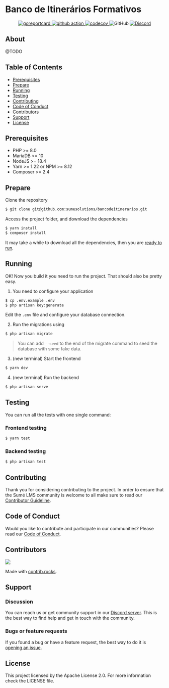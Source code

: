 <!--suppress HtmlDeprecatedAttribute -->
# Banco de Itinerários Formativos

<p align="center">
  <a href="https://goreportcard.com/report/github.com/sumesolutions/bancodeitinerarios">
    <img alt="goreportcard" src="https://goreportcard.com/badge/github.com/sumesolutions/bancodeitinerarios" />
  </a>
  <a href="https://github.com/sumesolutions/bancodeitinerarios/actions/workflows/main.yaml">
    <img alt="github action" src="https://github.com/sumesolutions/bancodeitinerarios/actions/workflows/main.yaml/badge.svg" />
  </a>
  <a href="https://codecov.io/gh/sumesolutions/bancodeitinerarios" >
    <img alt="codecov" src="https://codecov.io/gh/sumesolutions/bancodeitinerarios/branch/main/graph/badge.svg?token=B78WZL5QDY"/>
    </a>
  <img alt="GitHub" src="https://img.shields.io/github/license/sumesolutions/bancodeitinerarios">
  <a href="https://discord.gg/Yh9q9cd">
    <img alt="Discord" src="https://img.shields.io/discord/726500188021063682">
  </a>
</p>

## About

@TODO

## Table of Contents

- [Prerequisites](#prerequisites)
- [Prepare](#prepare)
- [Running](#running)
- [Testing](#testing)
- [Contributing](#contributing)
- [Code of Conduct](#code-of-conduct)
- [Contributors](#contributors)
- [Support](#support)
- [License](#license)

## Prerequisites

- PHP >= 8.0
- MariaDB >= 10
- NodeJS >= 18.4
- Yarn >= 1.22 or NPM >= 8.12
- Composer >= 2.4

## Prepare

Clone the repository

```bash
$ git clone git@github.com:sumesolutions/bancodeitinerarios.git
```

Access the project folder, and download the dependencies

```bash
$ yarn install
$ composer install
```

It may take a while to download all the dependencies, then you are [ready to run](#running).

## Running

OK! Now you build it you need to run the project. That should also be pretty easy.

1. You need to configure your application

```bash
$ cp .env.example .env
$ php artisan key:generate
```

Edit the `.env` file and configure your database connection.

2. Run the migrations using 

```bash
$ php artisan migrate
```

> You can add `--seed` to the end of the migrate command to seed the database with some fake data.

3. (new terminal) Start the frontend

```bash
$ yarn dev
```

4. (new terminal) Run the backend

```bash
$ php artisan serve
```

## Testing

You can run all the tests with one single command:

### Frontend testing
```bash
$ yarn test
```

### Backend testing
```bash
$ php artisan test
```

## Contributing

Thank you for considering contributing to the project. In order to ensure that the Sumé LMS community is welcome to
all make sure to read our [Contributor Guideline](CONTRIBUTING.md).

## Code of Conduct

Would you like to contribute and participate in our communities? Please read our [Code of Conduct](CODE_OF_CONDUCT.md).

## Contributors

<a href="https://github.com/sumesolutions/bancodeitinerarios/graphs/contributors">
  <img src="https://contrib.rocks/image?repo=sumesolutions/bancodeitinerarios" />
</a>

Made with [contrib.rocks](https://contrib.rocks).

## Support

### Discussion

You can reach us or get community support in our [Discord server](https://discord.gg/Yh9q9cd). This is the best way to
find help and get in touch with the community.

### Bugs or feature requests

If you found a bug or have a feature request, the best way to do
it is [opening an issue](https://github.com/sumesolutions/bancodeitinerarios/issues).

## License

This project licensed by the Apache License 2.0. For more information check the LICENSE file.
